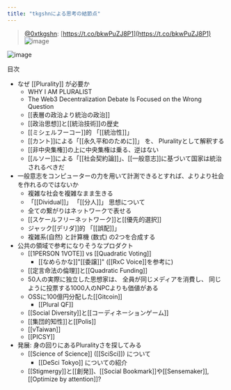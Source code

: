 ```yaml
---
title: "tkgshnによる思考の結節点"
---
```


> [@0xtkgshn](https://twitter.com/0xtkgshn/status/1628544570735702017): [https://t.co/bkwPuZJ8P1](https://t.co/bkwPuZJ8P1)
> ![image](https://pbs.twimg.com/media/FpnAp7DXsAApL6J.jpg)

![image](https://gyazo.com/9eb2ab78f393d949ffce709c727d5f9d/thumb/1000)

目次
- なぜ [[Plurality]] が必要か
    - WHY I AM PLURALIST
    - The Web3 Decentralization Debate Is Focused on the Wrong Question
    - [[表層の政治より統治の政治]]
    - [[政治思想]]と[[統治技術]]の歴史
    - [[ミシェルフーコー]]的 「[[統治性]]」
    - [[カント]]による「[[永久平和のために]]」 を、 Pluralityとして解釈する
    - [[非中央集権]]の上に中央集権は乗る、逆はない
    - [[ルソー]]による「[[社会契約論]]」、[[一般意志]]に基づいて国家は統治されるべきだ
- 一般意志をコンピューターの力を用いて計測できるとすれば、よりより社会を作れるのではないか
    - 複雑な社会を複雑なまま生きる
    - 「[[Dividual]]」 「[[分人]]」 思想について
    - 全ての繋がりはネットワークで表せる
    - [[スケールフリーネットワーク]]と[[優先的選択]]
    - ジャック[[デリダ]]的 「[[誤配]]」
    - 複雑系(自然) と計算機 (数式) の2つを合成する
- 公共の領域で参考になりそうなプロダクト
    - [[1PERSON 1VOTE]] vs [[Quadratic Voting]]
        - [[なめらかな]]"[[委譲]]" ([[RxC Voice]]を参考に)
    - [[定言命法の倫理]]と[[Quadratic Funding]]
    - 50人の実際に独立した思想家は、 全員が同じメディアを消費し、 同じように投票する1000人のNPCよりも価値がある
    - OSSに100億円分配した[[Gitcoin]]
        - [[Plural QF]]
    - [[Social Diversity]]と[[コーディネーションゲーム]]
    - [[集団的知性]]と[[Polis]]
    - [[vTaiwan]]
    - [[PICSY]]
- 発展: 身の回りにあるPluralityさを探してみる
    - [[Science of Science]] ([[SciSci]]) について
        - [[DeSci Tokyo]] についての紹介
    - [[Stigmergy]]と[[創発]]、[[Social Bookmark]]や[[Sensemaker]], [[Optimize by attention]]?

